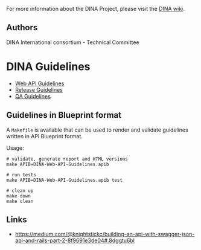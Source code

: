 For more information about the DINA Project, please visit the [DINA wiki](http://www.dina-project.net/wiki/DINA_Technical_Committee).

Authors
-------

DINA International consortium - Technical Committee

DINA Guidelines
==============================

-   [Web API Guidelines](DINA-Web-API-Guidelines.md)
-   [Release Guidelines](DINA-Web-Release-Guidelines.md)
-   [QA Guidelines](DINA-Web-QA-Guidelines.md)

## Guidelines in Blueprint format

A `Makefile` is available that can be used to render and validate guidelines written in API Blueprint format.

Usage:
	
	# validate, generate report and HTML versions
	make APIB=DINA-Web-API-Guidelines.apib
	
	# run tests
	make APIB=DINA-Web-API-Guidelines.apib test
	
	# clean up
	make down
	make clean

## Links

- https://medium.com/@knightstickc/building-an-api-with-swagger-json-api-and-rails-part-2-8f9691e3de04#.8dggtu6bl

	
